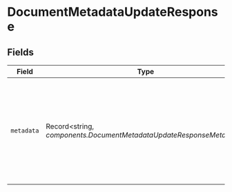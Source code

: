 # DocumentMetadataUpdateResponse


## Fields

| Field                                                                                                                              | Type                                                                                                                               | Required                                                                                                                           | Description                                                                                                                        | Example                                                                                                                            |
| ---------------------------------------------------------------------------------------------------------------------------------- | ---------------------------------------------------------------------------------------------------------------------------------- | ---------------------------------------------------------------------------------------------------------------------------------- | ---------------------------------------------------------------------------------------------------------------------------------- | ---------------------------------------------------------------------------------------------------------------------------------- |
| `metadata`                                                                                                                         | Record<string, *components.DocumentMetadataUpdateResponseMetadata*>                                                                | :heavy_check_mark:                                                                                                                 | The full document metadata inclusive of the update.                                                                                | {<br/>"editors": [<br/>"Alice",<br/>"Bob"<br/>],<br/>"title": "declassified report",<br/>"unchanged_key": "unchanged_value",<br/>"updated_at": 1714491736216<br/>} |